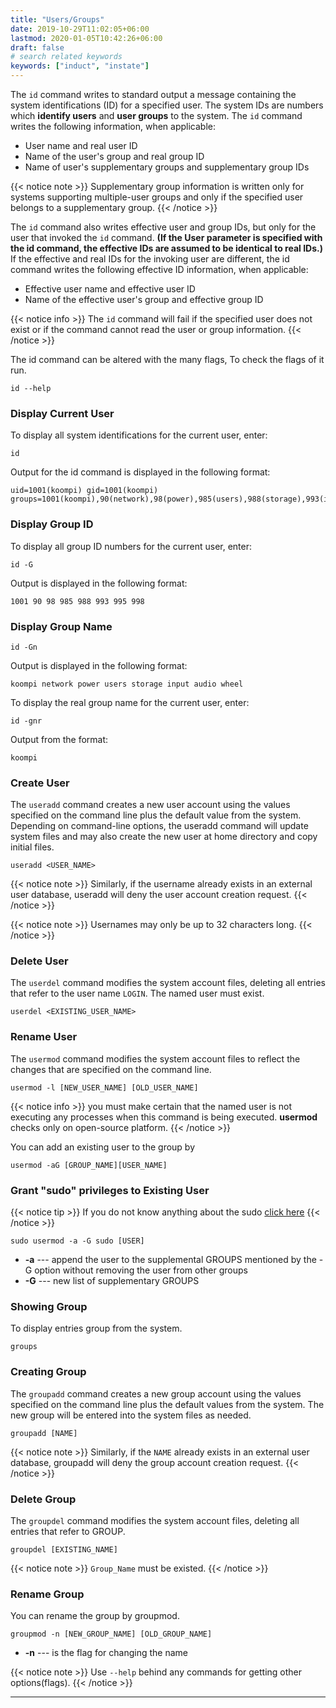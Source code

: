 ```yaml
---
title: "Users/Groups"
date: 2019-10-29T11:02:05+06:00
lastmod: 2020-01-05T10:42:26+06:00
draft: false
# search related keywords
keywords: ["induct", "instate"]
---
```



The `id` command writes to standard output a message containing the system identifications (ID) for a specified user. The system IDs are numbers which **identify users** and **user groups** to the system. The `id` command writes the following information, when applicable:

- User name and real user ID
- Name of the user's group and real group ID
- Name of user's supplementary groups and supplementary group IDs

{{< notice note >}}
Supplementary group information is written only for systems supporting multiple-user groups and only if the specified user belongs to a supplementary group.
{{< /notice >}}


The `id` command also writes effective user and group IDs, but only for the user that invoked the `id` command. **(If the User parameter is specified with the id command, the effective IDs are assumed to be identical to real IDs.)** If the effective and real IDs for the invoking user are different, the id command writes the following effective ID information, when applicable:

- Effective user name and effective user ID
- Name of the effective user's group and effective group ID


{{< notice info >}}
The `id` command will fail if the specified user does not exist or if the command cannot read the user or group information.
{{< /notice >}}

The id command can be altered with the many flags, To check the flags of it run.
```
id --help
```
### Display Current User
To display all system identifications for the current user, enter: 
```
id 
```
Output for the id command is displayed in the following format: 
```
uid=1001(koompi) gid=1001(koompi) groups=1001(koompi),90(network),98(power),985(users),988(storage),993(input),995(audio),998(wheel)
```
### Display Group ID
To display all group ID numbers for the current user, enter:
```
id -G
```
Output is displayed in the following format: 
```
1001 90 98 985 988 993 995 998
```
### Display Group Name
```
id -Gn
```
Output is displayed in the following format: 
```
koompi network power users storage input audio wheel
```
To display the real group name for the current user, enter: 
```
id -gnr
```
Output from the format:
```
koompi
```
### Create User
The `useradd` command creates a new user account using the values specified on the command line plus the default value from the system. Depending on command-line options, the useradd command will update system files and may also create the new user at home directory and copy initial files.

```
useradd <USER_NAME>
```
{{< notice note >}}
Similarly, if the username already exists in an external user database, useradd will deny the user account creation request.
{{< /notice >}}

{{< notice note >}}
Usernames may only be up to 32 characters long.
{{< /notice >}}

### Delete User
The `userdel`  command modifies the system account files, deleting all entries that refer to the user name `LOGIN`. The named user must exist.
```
userdel <EXISTING_USER_NAME>
```
### Rename User
The `usermod` command modifies the system account files to reflect the changes that are specified on the command line.
```
usermod -l [NEW_USER_NAME] [OLD_USER_NAME]
```
{{< notice info >}}
you must make certain that the named user is not executing any processes when this command is being executed. **usermod** checks only on open-source platform.
{{< /notice >}}

You can add an existing user to the group by
```
usermod -aG [GROUP_NAME][USER_NAME]
```

### Grant "sudo" privileges to Existing User
{{< notice tip >}}
If you do not know anything about the sudo [click here]()
{{< /notice >}}
```
sudo usermod -a -G sudo [USER]
```
- **-a** --- append the user to the supplemental GROUPS mentioned by the -G option without removing the user from other groups
- **-G** --- new list of supplementary GROUPS 

### Showing Group
To display entries group from the system.
```
groups
``` 
### Creating Group
The `groupadd` command creates a new group account using the values specified on the command line plus the default values from the system. The new group will be entered into the system files as needed.
```
groupadd [NAME]
```
{{< notice note >}}
Similarly, if the `NAME` already exists in an external user database, groupadd will deny the group account creation request.
{{< /notice >}}
### Delete Group
The `groupdel` command modifies the system account files, deleting all entries that refer to GROUP. 

```
groupdel [EXISTING_NAME]
```
{{< notice note >}}
`Group_Name` must be existed. 
{{< /notice >}}

### Rename Group
You can rename the group by groupmod.
```
groupmod -n [NEW_GROUP_NAME] [OLD_GROUP_NAME]
```

- **-n** --- is the flag for changing the name 
 
 {{< notice note >}}
Use `--help` behind any commands for getting other options(flags).
{{< /notice >}}


---